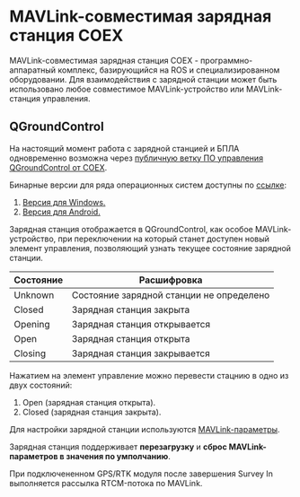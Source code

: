 # MAVLink-совместимая зарядная станция COEX

MAVLink-совместимая зарядная станция COEX - программно-аппаратный комплекс, базирующийся на ROS и специализированном оборудовании. Для взаимодействия с зарядной станции может быть использовано любое совместимое MAVLink-устройство или MAVLink-станция управления.

## QGroundControl

На настоящий момент работа с зарядной станцией и БПЛА одновременно возможна через [публичную ветку ПО управления QGroundControl от COEX](https://github.com/CopterExpress/qgroundcontrol/tree/charging_station).

Бинарные версии для ряда операционных систем доступны по [ссылке](https://drive.google.com/drive/folders/1FdVGB5cbTbiTdbhcZdTgrS3j01AjnvIb?usp=sharing):

1. [Версия для Windows.](https://drive.google.com/file/d/1RfjDf8tbehKWiqcuijmJa3OQJqTqJPb0/view?usp=sharing)
2. [Версия для Android.](https://drive.google.com/file/d/1yiGTi2VXU0rVnjcSo06gzK-BeCuGvl81/view?usp=sharing)

Зарядная станция отображается в QGroundControl, как особое MAVLink-устройство, при переключении на который станет доступен новый элемент управления, позволяющий узнать текущее состояние зарядной станции.

| Состояние | Расшифровка |
| --------- | ----------- |
| Unknown | Состояние зарядной станции не определено |
| Closed | Зарядная станция закрыта |
| Opening | Зарядная станция открывается |
| Open | Зарядная станция открыта |
| Closing | Зарядная станция закрывается |

Нажатием на элемент управление можно перевести стацнию в одно из двух состояний:

1. Open (зарядная станция открыта).
2. Closed (зарядная станция закрыта).

Для настройки зарядной станции используются [MAVLink-параметры](mavlink_cs_params.md).

Зарядная станция поддерживает **перезагрузку** и **сброс MAVLink-параметров в значения по умполчанию**.

При подключененном GPS/RTK модуля после завершения Survey In выполняется рассылка RTCM-потока по MAVLink.
